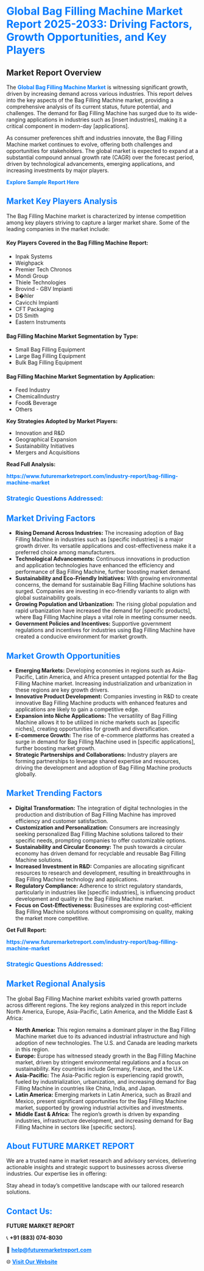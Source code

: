 <h1 style="color: #007BFF;">Global Bag Filling Machine Market Report 2025-2033: Driving Factors, Growth Opportunities, and Key Players</h1>

<section id="overview">
<h2>Market Report Overview</h2>
<p>The <a href="https://www.futuremarketreport.com/industry-report/bag-filling-machine-market" style="color: #007BFF; text-decoration: none;"><strong>Global Bag Filling Machine Market</strong></a> is witnessing significant growth, driven by increasing demand across various industries. This report delves into the key aspects of the Bag Filling Machine market, providing a comprehensive analysis of its current status, future potential, and challenges. The demand for Bag Filling Machine has surged due to its wide-ranging applications in industries such as [insert industries], making it a critical component in modern-day [applications].</p>
<p>As consumer preferences shift and industries innovate, the Bag Filling Machine market continues to evolve, offering both challenges and opportunities for stakeholders. The global market is expected to expand at a substantial compound annual growth rate (CAGR) over the forecast period, driven by technological advancements, emerging applications, and increasing investments by major players.</p>
</section>

<section id="overview">
<p><a href="https://www.futuremarketreport.com/request-sample/reportId=42815" style="color: #007BFF; text-decoration: none;"><strong>Explore Sample Report Here</strong></a></p>
</section>

<section id="key-players">
<h2 style="color: #007BFF;">Market Key Players Analysis</h2>
<p>The Bag Filling Machine market is characterized by intense competition among key players striving to capture a larger market share. Some of the leading companies in the market include:</p>
<h4>Key Players Covered in the Bag Filling Machine Report:</h4>
<ul><li>Inpak Systems</li><li>Weighpack</li><li>Premier Tech Chronos</li><li>Mondi Group</li><li>Thiele Technologies</li><li>Brovind - GBV Impianti</li><li>B�hler</li><li>Cavicchi Impianti</li><li>CFT Packaging</li><li>DS Smith</li><li>Eastern Instruments</li></ul>
<h4>Bag Filling Machine Market Segmentation by Type:</h4>
<ul><li>Small Bag Filling Equipment</li><li>Large Bag Filling Equipment</li><li>Bulk Bag Filling Equipment</li></ul>

<h4>Bag Filling Machine Market Segmentation by Application:</h4>
<ul><li>Feed Industry</li><li>ChemicalIndustry</li><li>Food&amp; Beverage</li><li>Others</li></ul>
<p><strong>Key Strategies Adopted by Market Players:</strong></p>
<ul>
<li>Innovation and R&D</li>
<li>Geographical Expansion</li>
<li>Sustainability Initiatives</li>
<li>Mergers and Acquisitions</li>
</ul>
</section>

<section>
<p><strong>Read Full Analysis: </strong></p><a href="https://www.futuremarketreport.com/industry-report/bag-filling-machine-market" style="color: #007BFF; text-decoration: none;"><strong>https://www.futuremarketreport.com/industry-report/bag-filling-machine-market</strong></a>
<h3 style="color: #007BFF;">Strategic Questions Addressed:</h3>
</section>

<section id="driving-factors">
<h2 style="color: #007BFF;">Market Driving Factors</h2>
<ul>
<li><strong>Rising Demand Across Industries:</strong> The increasing adoption of Bag Filling Machine in industries such as [specific industries] is a major growth driver. Its versatile applications and cost-effectiveness make it a preferred choice among manufacturers.</li>
<li><strong>Technological Advancements:</strong> Continuous innovations in production and application technologies have enhanced the efficiency and performance of Bag Filling Machine, further boosting market demand.</li>
<li><strong>Sustainability and Eco-Friendly Initiatives:</strong> With growing environmental concerns, the demand for sustainable Bag Filling Machine solutions has surged. Companies are investing in eco-friendly variants to align with global sustainability goals.</li>
<li><strong>Growing Population and Urbanization:</strong> The rising global population and rapid urbanization have increased the demand for [specific products], where Bag Filling Machine plays a vital role in meeting consumer needs.</li>
<li><strong>Government Policies and Incentives:</strong> Supportive government regulations and incentives for industries using Bag Filling Machine have created a conducive environment for market growth.</li>
</ul>
</section>

<section id="growth-opportunities">
<h2 style="color: #007BFF;">Market Growth Opportunities</h2>
<ul>
<li><strong>Emerging Markets:</strong> Developing economies in regions such as Asia-Pacific, Latin America, and Africa present untapped potential for the Bag Filling Machine market. Increasing industrialization and urbanization in these regions are key growth drivers.</li>
<li><strong>Innovative Product Development:</strong> Companies investing in R&D to create innovative Bag Filling Machine products with enhanced features and applications are likely to gain a competitive edge.</li>
<li><strong>Expansion into Niche Applications:</strong> The versatility of Bag Filling Machine allows it to be utilized in niche markets such as [specific niches], creating opportunities for growth and diversification.</li>
<li><strong>E-commerce Growth:</strong> The rise of e-commerce platforms has created a surge in demand for Bag Filling Machine used in [specific applications], further boosting market growth.</li>
<li><strong>Strategic Partnerships and Collaborations:</strong> Industry players are forming partnerships to leverage shared expertise and resources, driving the development and adoption of Bag Filling Machine products globally.</li>
</ul>
</section>

<section id="trending-factors">
<h2 style="color: #007BFF;">Market Trending Factors</h2>
<ul>
<li><strong>Digital Transformation:</strong> The integration of digital technologies in the production and distribution of Bag Filling Machine has improved efficiency and customer satisfaction.</li>
<li><strong>Customization and Personalization:</strong> Consumers are increasingly seeking personalized Bag Filling Machine solutions tailored to their specific needs, prompting companies to offer customizable options.</li>
<li><strong>Sustainability and Circular Economy:</strong> The push towards a circular economy has driven demand for recyclable and reusable Bag Filling Machine solutions.</li>
<li><strong>Increased Investment in R&D:</strong> Companies are allocating significant resources to research and development, resulting in breakthroughs in Bag Filling Machine technology and applications.</li>
<li><strong>Regulatory Compliance:</strong> Adherence to strict regulatory standards, particularly in industries like [specific industries], is influencing product development and quality in the Bag Filling Machine market.</li>
<li><strong>Focus on Cost-Effectiveness:</strong> Businesses are exploring cost-efficient Bag Filling Machine solutions without compromising on quality, making the market more competitive.</li>
</ul>
</section>

<section>
<p><strong>Get Full Report: </strong></p><a href="https://www.futuremarketreport.com/industry-report/bag-filling-machine-market" style="color: #007BFF; text-decoration: none;"><strong>https://www.futuremarketreport.com/industry-report/bag-filling-machine-market</strong></a>
<h3 style="color: #007BFF;">Strategic Questions Addressed:</h3>
</section>


<section id="regional-analysis">
<h2 style="color: #007BFF;">Market Regional Analysis</h2>
<p>The global Bag Filling Machine market exhibits varied growth patterns across different regions. The key regions analyzed in this report include North America, Europe, Asia-Pacific, Latin America, and the Middle East & Africa:</p>
<ul>
<li><strong>North America:</strong> This region remains a dominant player in the Bag Filling Machine market due to its advanced industrial infrastructure and high adoption of new technologies. The U.S. and Canada are leading markets in this region.</li>
<li><strong>Europe:</strong> Europe has witnessed steady growth in the Bag Filling Machine market, driven by stringent environmental regulations and a focus on sustainability. Key countries include Germany, France, and the U.K.</li>
<li><strong>Asia-Pacific:</strong> The Asia-Pacific region is experiencing rapid growth, fueled by industrialization, urbanization, and increasing demand for Bag Filling Machine in countries like China, India, and Japan.</li>
<li><strong>Latin America:</strong> Emerging markets in Latin America, such as Brazil and Mexico, present significant opportunities for the Bag Filling Machine market, supported by growing industrial activities and investments.</li>
<li><strong>Middle East & Africa:</strong> The region’s growth is driven by expanding industries, infrastructure development, and increasing demand for Bag Filling Machine in sectors like [specific sectors].</li>
</ul>
</section>

<footer>
<h2 style="color: #007BFF;">About FUTURE MARKET REPORT</h2>
<p>We are a trusted name in market research and advisory services, delivering actionable insights and strategic support to businesses across diverse industries. Our expertise lies in offering:</p>

<p>Stay ahead in today’s competitive landscape with our tailored research solutions.</p>

<h2 style="color: #007BFF;">Contact Us:</h2>
<p><strong>FUTURE MARKET REPORT</strong></p>
<p>📞 <strong>+91 (883) 074-8030</strong></p>
<p>📧 <strong><a href="mailto:help@futuremarketreport.com" style="color: #007BFF;">help@futuremarketreport.com</a></strong></p>
<p>🌐 <strong><a href="https://www.futuremarketreport.com/" style="color: #007BFF;">Visit Our Website</a></strong></p>
</footer>